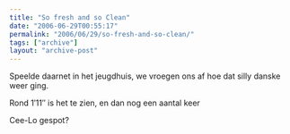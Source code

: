 ```yaml
---
title: "So fresh and so Clean"
date: "2006-06-29T00:55:17"
permalink: "2006/06/29/so-fresh-and-so-clean/"
tags: ["archive"]
layout: "archive-post"
---
```

Speelde daarnet in het jeugdhuis, we vroegen ons af hoe dat silly danske weer ging.

Rond 1′11″ is het te zien, en dan nog een aantal keer

Cee-Lo gespot?
